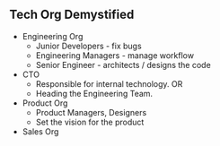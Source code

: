 ## Tech Org Demystified

* Engineering Org
  * Junior Developers - fix bugs
  * Engineering Managers - manage workflow
  * Senior Engineer - architects / designs the code 
* CTO 
  * Responsible for internal technology. OR
  * Heading the Engineering Team. 
* Product Org
  * Product Managers, Designers
  * Set the vision for the product
* Sales Org